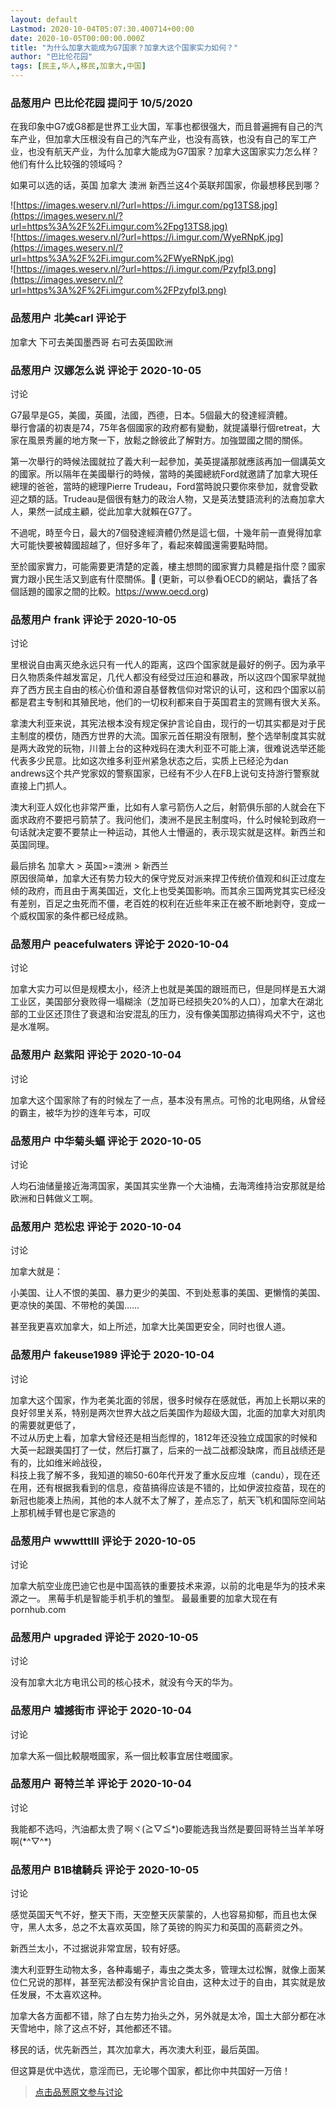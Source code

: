 ```yaml
---
layout: default
Lastmod: 2020-10-04T05:07:30.400714+00:00
date: 2020-10-05T00:00:00.000Z
title: "为什么加拿大能成为G7国家？加拿大这个国家实力如何？"
author: "巴比伦花园"
tags: [民主,华人,移民,加拿大,中国]
---
```



### 品葱用户 **巴比伦花园** 提问于 10/5/2020
    
在我印象中G7或G8都是世界工业大国，军事也都很强大，而且普遍拥有自己的汽车产业，但加拿大压根没有自己的汽车产业，也没有高铁，也没有自己的军工产业，也没有航天产业，为什么加拿大能成为G7国家？加拿大这国家实力怎么样？他们有什么比较强的领域吗？  
  
如果可以选的话，英国 加拿大 澳洲 新西兰这4个英联邦国家，你最想移民到哪？  
  
![https://images.weserv.nl/?url=https://i.imgur.com/pg13TS8.jpg](https://images.weserv.nl/?url=https%3A%2F%2Fi.imgur.com%2Fpg13TS8.jpg)  
![https://images.weserv.nl/?url=https://i.imgur.com/WyeRNpK.jpg](https://images.weserv.nl/?url=https%3A%2F%2Fi.imgur.com%2FWyeRNpK.jpg)  
![https://images.weserv.nl/?url=https://i.imgur.com/PzyfpI3.png](https://images.weserv.nl/?url=https%3A%2F%2Fi.imgur.com%2FPzyfpI3.png)
    
                

### 品葱用户 **北美carl** 评论于 
        
加拿大 下可去美国墨西哥 右可去英国欧洲
        
                

### 品葱用户 **汉娜怎么说** 评论于 2020-10-05
讨论

        
G7最早是G5，美國，英國，法國，西德，日本。5個最大的發達經濟體。  
舉行會議的初衷是74，75年各個國家的政府都有變動，就提議舉行個retreat，大家在風景秀麗的地方聚一下，放鬆之餘彼此了解對方。加強盟國之間的關係。  
  
第一次舉行的時候法國就拉了義大利一起參加，美英提議那就應該再加一個講英文的國家。所以隔年在美國舉行的時候，當時的美國總統Ford就邀請了加拿大現任總理的爸爸，當時的總理Pierre Trudeau，Ford當時說只要你來參加，就會受歡迎之類的話。Trudeau是個很有魅力的政治人物，又是英法雙語流利的法裔加拿大人，果然一試成主顧，從此加拿大就賴在G7了。  
  
不過呢，時至今日，最大的7個發達經濟體仍然是這七個，十幾年前一直覺得加拿大可能快要被韓國超越了，但好多年了，看起來韓國還需要點時間。  
  
至於國家實力，可能需要更清楚的定義，樓主想問的國家實力具體是指什麼？國家實力跟小民生活又到底有什麼關係。🤔 (更新，可以參看OECD的網站，囊括了各個話題的國家之間的比較。https://www.oecd.org)
        
                

### 品葱用户 **frank** 评论于 2020-10-05
讨论

        
里根说自由离灭绝永远只有一代人的距离，这四个国家就是最好的例子。因为承平日久物质条件越发富足，几代人都没有经受过压迫和暴政，所以这四个国家早就抛弃了西方民主自由的核心价值和源自基督教信仰对常识的认可，这和四个国家以前都是君主专制和其殖民地，他们的一切权利都来自于英国君主的赏赐有很大关系。  
  
拿澳大利亚来说，其宪法根本没有规定保护言论自由，现行的一切其实都是对于民主制度的模仿，随西方世界的大流。国家元首任期没有限制，整个选举制度其实就是两大政党的玩物，川普上台的这种戏码在澳大利亚不可能上演，很难说选举还能代表多少民意。比如这次维多利亚州紧急状态之后，实质上已经沦为dan andrews这个共产党家奴的警察国家，已经有不少人在FB上说句支持游行警察就直接上门抓人。  
  
澳大利亚人奴化也非常严重，比如有人拿弓箭伤人之后，射箭俱乐部的人就会在下面求政府不要把弓箭禁了。我问他们，澳洲不是民主制度吗，什么时候轮到政府一句话就决定要不要禁止一种运动，其他人士懵逼的，表示现实就是这样。新西兰和英国同理。  
  
最后排名 加拿大 > 英国>=澳洲 > 新西兰  
原因很简单，加拿大还有势力较大的保守党反对派来捍卫传统价值观和纠正过度左倾的政府，而且由于离美国近，文化上也受美国影响。而其余三国两党其实已经没有差别，百足之虫死而不僵，老百姓的权利在近些年来正在被不断地剥夺，变成一个威权国家的条件都已经成熟。
        
                

### 品葱用户 **peacefulwaters** 评论于 2020-10-04
讨论

        
加拿大实力可以但是规模太小，经济上也就是美国的跟班而已，但是同样是五大湖工业区，美国部分衰败得一塌糊涂（芝加哥已经损失20%的人口），加拿大在湖北部的工业区还顶住了衰退和治安混乱的压力，没有像美国那边搞得鸡犬不宁，这也是水准啊。
        
                

### 品葱用户 **赵紫阳** 评论于 2020-10-04
讨论

        
加拿大这个国家除了有的时候左了一点，基本没有黑点。可怜的北电网络，从曾经的霸主，被华为抄的连年亏本，可叹
        
                

### 品葱用户 **中华菊头蝠** 评论于 2020-10-05
讨论

        
人均石油储量接近海湾国家，美国其实坐靠一个大油桶，去海湾维持治安那就是给欧洲和日韩做义工啊。
        
                

### 品葱用户 **范松忠** 评论于 2020-10-04
讨论

        
加拿大就是：  
  
小美国、让人不恨的美国、暴力更少的美国、不到处惹事的美国、更懒惰的美国、更凉快的美国、不带枪的美国……  
  
甚至我更喜欢加拿大，如上所述，加拿大比美国更安全，同时也很人道。
        
                

### 品葱用户 **fakeuse1989** 评论于 2020-10-04
讨论

        
加拿大这个国家，作为老美北面的邻居，很多时候存在感就低，再加上长期以来的良好邻里关系，特别是两次世界大战之后美国作为超级大国，北面的加拿大对肌肉的需要就更低了，  
不过从历史上看，加拿大曾经还是相当彪悍的，1812年还没独立成国家的时候和大英一起跟美国打了一仗，然后打赢了，后来的一战二战都没缺席，而且战绩还是有的，比如维米岭战役，  
科技上我了解不多，我知道的嘛50-60年代开发了重水反应堆（candu），现在还在用，还有根据我看到的信息，疫苗搞得应该是不错的，比如伊波拉疫苗，现在的新冠也能凑上热闹，其他的本人就不太了解了，差点忘了，航天飞机和国际空间站上那机械手臂也是它家造的
        
                

### 品葱用户 **wwwtttlll** 评论于 2020-10-05
讨论

        
加拿大航空业庞巴迪它也是中国高铁的重要技术来源，以前的北电是华为的技术来源之一。 黑莓手机是智能手机手机的雏型。 最最重要的加拿大现在有pornhub.com
        
                

### 品葱用户 **upgraded** 评论于 2020-10-05
讨论

        
没有加拿大北方电讯公司的核心技术，就没有今天的华为。
        
                

### 品葱用户 **墟撼街市** 评论于 2020-10-04
讨论

        
加拿大系一個比較靚嘅國家，系一個比較事宜居住嘅國家。
        
                

### 品葱用户 **哥特兰羊** 评论于 2020-10-04
讨论

        
我能都不选吗，汽油都太贵了啊ヾ(≧▽≦\*)o要能选我当然是要回哥特兰当羊羊呀啊(\*^▽^\*)
        
                

### 品葱用户 **B1B槍騎兵** 评论于 2020-10-05
讨论

        
感觉英国天气不好，整天下雨，天空整天灰蒙蒙的，人也容易抑郁，而且也太保守，黑人太多，总之不太喜欢英国，除了英镑的购买力和英国的高薪资之外。  
  
新西兰太小，不过据说非常宜居，较有好感。  
  
澳大利亚野生动物太多，各种毒蝎子，毒虫之类太多，管理太过松懈，就像上面某位仁兄说的那样，甚至宪法都没有保护言论自由，这种太过于的自由，其实就是放任发展，不太喜欢这种。  
  
加拿大各方面都不错，除了白左势力抬头之外，另外就是太冷，国土大部分都在冰天雪地中，除了这点不好，其他都还不错。  
  
移民的话，优先新西兰，其次加拿大，再次澳大利亚，最后英国。  
  
但这算是优中选优，意淫而已，无论哪个国家，都比你中共国好一万倍！
        
                





> [点击品葱原文参与讨论](https://pincong.rocks/question/31745)

